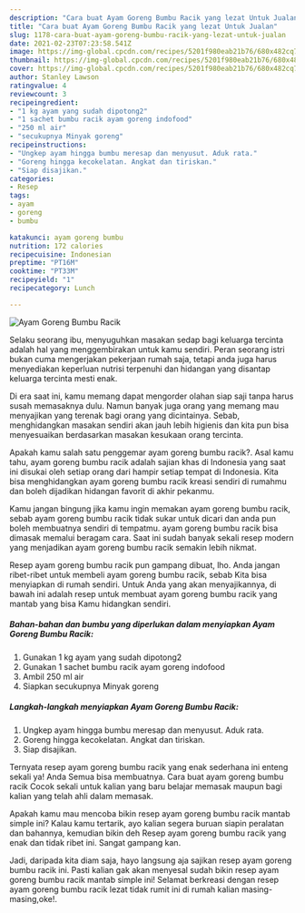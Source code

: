 ```yaml
---
description: "Cara buat Ayam Goreng Bumbu Racik yang lezat Untuk Jualan"
title: "Cara buat Ayam Goreng Bumbu Racik yang lezat Untuk Jualan"
slug: 1178-cara-buat-ayam-goreng-bumbu-racik-yang-lezat-untuk-jualan
date: 2021-02-23T07:23:58.541Z
image: https://img-global.cpcdn.com/recipes/5201f980eab21b76/680x482cq70/ayam-goreng-bumbu-racik-foto-resep-utama.jpg
thumbnail: https://img-global.cpcdn.com/recipes/5201f980eab21b76/680x482cq70/ayam-goreng-bumbu-racik-foto-resep-utama.jpg
cover: https://img-global.cpcdn.com/recipes/5201f980eab21b76/680x482cq70/ayam-goreng-bumbu-racik-foto-resep-utama.jpg
author: Stanley Lawson
ratingvalue: 4
reviewcount: 3
recipeingredient:
- "1 kg ayam yang sudah dipotong2"
- "1 sachet bumbu racik ayam goreng indofood"
- "250 ml air"
- "secukupnya Minyak goreng"
recipeinstructions:
- "Ungkep ayam hingga bumbu meresap dan menyusut. Aduk rata."
- "Goreng hingga kecokelatan. Angkat dan tiriskan."
- "Siap disajikan."
categories:
- Resep
tags:
- ayam
- goreng
- bumbu

katakunci: ayam goreng bumbu 
nutrition: 172 calories
recipecuisine: Indonesian
preptime: "PT16M"
cooktime: "PT33M"
recipeyield: "1"
recipecategory: Lunch

---
```



![Ayam Goreng Bumbu Racik](https://img-global.cpcdn.com/recipes/5201f980eab21b76/680x482cq70/ayam-goreng-bumbu-racik-foto-resep-utama.jpg)

Selaku seorang ibu, menyuguhkan masakan sedap bagi keluarga tercinta adalah hal yang menggembirakan untuk kamu sendiri. Peran seorang istri bukan cuma mengerjakan pekerjaan rumah saja, tetapi anda juga harus menyediakan keperluan nutrisi terpenuhi dan hidangan yang disantap keluarga tercinta mesti enak.

Di era  saat ini, kamu memang dapat mengorder olahan siap saji tanpa harus susah memasaknya dulu. Namun banyak juga orang yang memang mau menyajikan yang terenak bagi orang yang dicintainya. Sebab, menghidangkan masakan sendiri akan jauh lebih higienis dan kita pun bisa menyesuaikan berdasarkan masakan kesukaan orang tercinta. 



Apakah kamu salah satu penggemar ayam goreng bumbu racik?. Asal kamu tahu, ayam goreng bumbu racik adalah sajian khas di Indonesia yang saat ini disukai oleh setiap orang dari hampir setiap tempat di Indonesia. Kita bisa menghidangkan ayam goreng bumbu racik kreasi sendiri di rumahmu dan boleh dijadikan hidangan favorit di akhir pekanmu.

Kamu jangan bingung jika kamu ingin memakan ayam goreng bumbu racik, sebab ayam goreng bumbu racik tidak sukar untuk dicari dan anda pun boleh membuatnya sendiri di tempatmu. ayam goreng bumbu racik bisa dimasak memalui beragam cara. Saat ini sudah banyak sekali resep modern yang menjadikan ayam goreng bumbu racik semakin lebih nikmat.

Resep ayam goreng bumbu racik pun gampang dibuat, lho. Anda jangan ribet-ribet untuk membeli ayam goreng bumbu racik, sebab Kita bisa menyiapkan di rumah sendiri. Untuk Anda yang akan menyajikannya, di bawah ini adalah resep untuk membuat ayam goreng bumbu racik yang mantab yang bisa Kamu hidangkan sendiri.

<!--inarticleads1-->

##### Bahan-bahan dan bumbu yang diperlukan dalam menyiapkan Ayam Goreng Bumbu Racik:

1. Gunakan 1 kg ayam yang sudah dipotong2
1. Gunakan 1 sachet bumbu racik ayam goreng indofood
1. Ambil 250 ml air
1. Siapkan secukupnya Minyak goreng




<!--inarticleads2-->

##### Langkah-langkah menyiapkan Ayam Goreng Bumbu Racik:

1. Ungkep ayam hingga bumbu meresap dan menyusut. Aduk rata.
1. Goreng hingga kecokelatan. Angkat dan tiriskan.
1. Siap disajikan.




Ternyata resep ayam goreng bumbu racik yang enak sederhana ini enteng sekali ya! Anda Semua bisa membuatnya. Cara buat ayam goreng bumbu racik Cocok sekali untuk kalian yang baru belajar memasak maupun bagi kalian yang telah ahli dalam memasak.

Apakah kamu mau mencoba bikin resep ayam goreng bumbu racik mantab simple ini? Kalau kamu tertarik, ayo kalian segera buruan siapin peralatan dan bahannya, kemudian bikin deh Resep ayam goreng bumbu racik yang enak dan tidak ribet ini. Sangat gampang kan. 

Jadi, daripada kita diam saja, hayo langsung aja sajikan resep ayam goreng bumbu racik ini. Pasti kalian gak akan menyesal sudah bikin resep ayam goreng bumbu racik mantab simple ini! Selamat berkreasi dengan resep ayam goreng bumbu racik lezat tidak rumit ini di rumah kalian masing-masing,oke!.

